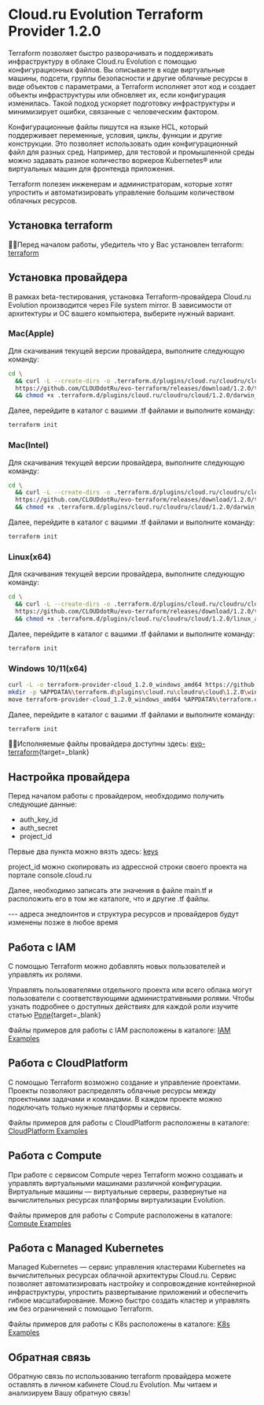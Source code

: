 # Cloud.ru Evolution Terraform Provider 1.2.0
Terraform позволяет быстро разворачивать и поддерживать инфраструктуру в облаке Cloud.ru Evolution с помощью конфигурационных файлов. Вы описываете в коде виртуальные машины, подсети, группы безопасности и другие облачные ресурсы в виде объектов с параметрами, а Terraform исполняет этот код и создает объекты инфраструктуры или обновляет их, если конфигурация изменилась. Такой подход ускоряет подготовку инфраструктуры и минимизирует ошибки, связанные с человеческим фактором.

Конфигурационные файлы пишутся на языке HCL, который поддерживает переменные, условия, циклы, функции и другие конструкции. Это позволяет использовать один конфигурационный файл для разных сред. Например, для тестовой и промышленной среды можно задавать разное количество воркеров Kubernetes® или виртуальных машин для фронтенда приложения.

Terraform полезен инженерам и администраторам, которые хотят упростить и автоматизировать управление большим количеством облачных ресурсов.

## Установка terraform

☝🏻Перед началом работы, убедитель что у Вас установлен terraform: [terraform](https://developer.hashicorp.com/terraform/install)

## Установка провайдера

В рамках beta-тестирования, установка Terraform-провайдера Cloud.ru Evolution производится через File system mirror. В зависимости от архитектуры и ОС вашего компьютера, выберите нужный вариант.

### Mac(Apple)

Для скачивания текущей версии провайдера, выполните следующую команду:

``` bash
cd \
  && curl -L --create-dirs -o .terraform.d/plugins/cloud.ru/cloudru/cloud/1.2.0/darwin_arm64/terraform-provider-cloud_1.2.0_darwin_arm64 \
  https://github.com/CLOUDdotRu/evo-terraform/releases/download/1.2.0/terraform-provider-cloud_1.2.0_darwin_arm64 \
  && chmod +x .terraform.d/plugins/cloud.ru/cloudru/cloud/1.2.0/darwin_arm64/terraform-provider-cloud_1.2.0_darwin_arm64
```

Далее, перейдите в каталог с вашими .tf файлами и выполните команду:

``` bash
terraform init
```

### Mac(Intel)

Для скачивания текущей версии провайдера, выполните следующую команду:

``` bash
cd \  
  && curl -L --create-dirs -o .terraform.d/plugins/cloud.ru/cloudru/cloud/1.2.0/darwin_amd64/terraform-provider-cloud_1.2.0_darwin_amd64 \
  https://github.com/CLOUDdotRu/evo-terraform/releases/download/1.2.0/terraform-provider-cloud_1.2.0_darwin_amd64 \
  && chmod +x .terraform.d/plugins/cloud.ru/cloudru/cloud/1.2.0/darwin_amd64/terraform-provider-cloud_1.2.0_darwin_amd64
```

Далее, перейдите в каталог с вашими .tf файлами и выполните команду:

``` bash
terraform init
```

### Linux(x64)

Для скачивания текущей версии провайдера, выполните следующую команду:

``` bash
cd \
  && curl -L --create-dirs -o .terraform.d/plugins/cloud.ru/cloudru/cloud/1.2.0/linux_amd64/terraform-provider-cloud_1.2.0_linux_amd64 \
  https://github.com/CLOUDdotRu/evo-terraform/releases/download/1.2.0/terraform-provider-cloud_1.2.0_linux_amd64 \
  && chmod +x .terraform.d/plugins/cloud.ru/cloudru/cloud/1.2.0/linux_amd64/terraform-provider-cloud_1.2.0_linux_amd64
```

Далее, перейдите в каталог с вашими .tf файлами и выполните команду:

``` bash
terraform init
```

### Windows 10/11(x64)

``` bash
curl -L -o terraform-provider-cloud_1.2.0_windows_amd64 https://github.com/CLOUDdotRu/evo-terraform/releases/download/1.2.0/terraform-provider-cloud_1.2.0_windows_amd64
mkdir -p %APPDATA%\terraform.d\plugins\cloud.ru\cloudru\cloud\1.2.0\windows_amd64
move terraform-provider-cloud_1.2.0_windows_amd64 %APPDATA%\terraform.d\plugins\cloud.ru\cloudru\cloud\1.2.0\windows_amd64\
```

Далее, перейдите в каталог с вашими .tf файлами и выполните команду:

``` bash
terraform init
```


☝🏻Исполняемые файлы провайдера доступны здесь: [evo-terraform](https://github.com/CLOUDdotRu/evo-terraform/releases){target=_blank} 


## Настройка провайдера

Перед началом работы с провайдером, необхдодимо получить следующие данные:

- auth_key_id
- auth_secret
- project_id

Первые два пункта можно вязть здесь: [keys](https://cloud.ru/ru/docs/console_api/ug/topics/guides__service_accounts_key.html#guides-service-accounts-key-create)

project_id можно скопировать из адрессной строки своего проекта на портале console.cloud.ru

Далее, необходимо записать эти значения в файле main.tf и расположить его в том же каталоге, что и другие .tf файлы.

--- адреса энедпоинтов и структура ресурсов и провайдеров будут изменены позже в любое время

## Работа с IAM
С помощью Terraform можно добавлять новых пользователей и управлять их ролями. 

Управлять пользователями отдельного проекта или всего облака могут пользователи с соответствующими административными ролями.
Чтобы узнать подробнее о доступных действиях для каждой роли изучите статью [Роли](https://cloud.ru/ru/docs/administration/ug/topics/concepts__roles.html){target=_blank} 

Файлы примеров для работы с IAM расположены в каталоге: [IAM Examples](https://github.com/CLOUDdotRu/evo-terraform/tree/main/examples/iam)

## Работа с CloudPlatform
С помощью Terraform возможно создание и управление проектами. Проекты позволяют распределять облачные ресурсы между проектными задачами и командами. В каждом проекте можно подключать только нужные платформы и сервисы.

Файлы примеров для работы с CloudPlatform расположены в каталоге: [CloudPlatform Examples](https://github.com/CLOUDdotRu/evo-terraform/tree/main/examples/cloudplatform)

## Работа с Compute
При работе с сервисом Compute  через Terraform можно создавать и управлять виртуальными машинами различной конфигурации. Виртуальные машины — виртуальные серверы, развернутые на вычислительных ресурсах платформы виртуализации Evolution.

Файлы примеров для работы с Compute расположены в каталоге: [Compute Examples](https://github.com/CLOUDdotRu/evo-terraform/tree/main/examples/compute)

## Работа с Managed Kubernetes

Managed Kubernetes — сервис управления кластерами Kubernetes на вычислительных ресурсах облачной архитектуры Cloud.ru.
Сервис позволяет автоматизировать настройку и сопровождение контейнерной инфраструктуры, упростить развертывание приложений и обеспечить гибкое масштабирование. Можно быстро создать кластер и управлять им без ограничений с помощью Terraform.

Файлы примеров для работы с K8s расположены в каталоге: [K8s Examples](https://github.com/CLOUDdotRu/evo-terraform/tree/main/examples/k8s)

## Обратная связь

Обратную связь по использованию terraform провайдера можете оставлять в личном кабинете Cloud.ru Evolution. Мы читаем и анализируем Вашу обратную связь!
